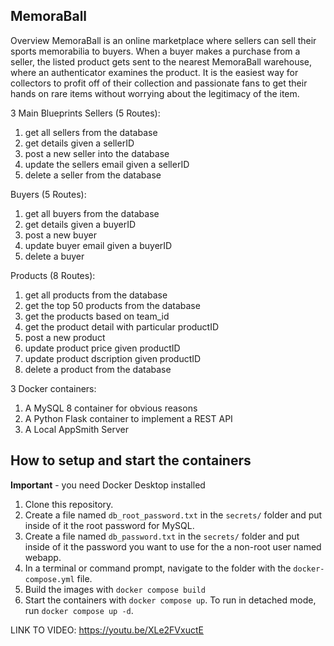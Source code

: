 ## MemoraBall

Overview
MemoraBall is an online marketplace where sellers can sell their sports memorabilia to buyers. When a buyer makes a purchase from a seller, the listed product gets sent to the nearest MemoraBall warehouse, where an authenticator examines the product. It is the easiest way for collectors to profit off of their collection and passionate fans to get their hands on rare items without worrying about the legitimacy of the item.

3 Main Blueprints
Sellers (5 Routes):
1. get all sellers from the database
2. get details given a sellerID
3. post a new seller into the database
4. update the sellers email given a sellerID
5. delete a seller from the database 

Buyers (5 Routes):
1. get all buyers from the database
2. get details given a buyerID
3. post a new buyer
4. update buyer email given a buyerID
5. delete a buyer 

Products (8 Routes):
1. get all products from the database
2. get the top 50 products from the database
3. get the products based on team_id
4. get the product detail with particular productID
5. post a new product
6. update product price given productID
7. update product dscription given productID
8. delete a product from the database

3 Docker containers: 
1. A MySQL 8 container for obvious reasons
1. A Python Flask container to implement a REST API
1. A Local AppSmith Server

## How to setup and start the containers
**Important** - you need Docker Desktop installed

1. Clone this repository.  
1. Create a file named `db_root_password.txt` in the `secrets/` folder and put inside of it the root password for MySQL. 
1. Create a file named `db_password.txt` in the `secrets/` folder and put inside of it the password you want to use for the a non-root user named webapp. 
1. In a terminal or command prompt, navigate to the folder with the `docker-compose.yml` file.  
1. Build the images with `docker compose build`
1. Start the containers with `docker compose up`.  To run in detached mode, run `docker compose up -d`. 


LINK TO VIDEO: https://youtu.be/XLe2FVxuctE 

